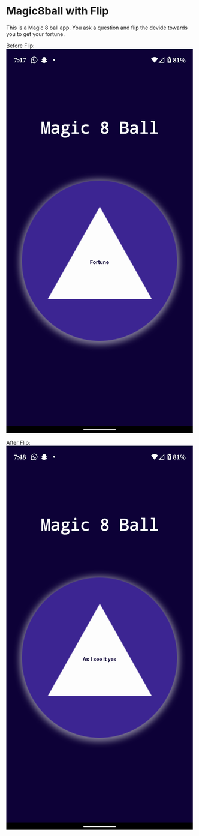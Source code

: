 # Magic8ball with Flip

This is a Magic 8 ball app. You ask a question and flip the devide towards you to get your fortune. 

Before Flip:
![alt text](https://github.com/rugveddarwhekar/magic8ball_Flip/blob/master/Screenshot_20190908-194749.png "Before flip")

After Flip:
![alt text](https://github.com/rugveddarwhekar/magic8ball_Flip/blob/master/Screenshot_20190908-194806.png "After flip")
